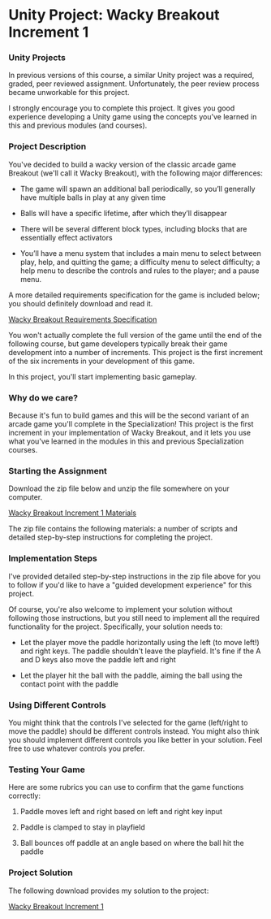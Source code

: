 # Unity Project: Wacky Breakout Increment 1
### Unity Projects

In previous versions of this course, a similar Unity project was a required, graded, peer reviewed assignment. Unfortunately, the peer review process became unworkable for this project.  

I strongly encourage you to complete this project. It gives you good experience developing a Unity game using the concepts you’ve learned in this and previous modules (and courses).

### Project Description

You've decided to build a wacky version of the classic arcade game Breakout (we'll call it Wacky Breakout), with the following major differences:

 - The game will spawn an additional ball periodically, so you’ll generally have multiple balls in play at any given time  

 - Balls will have a specific lifetime, after which they’ll disappear

 - There will be several different block types, including blocks that are essentially effect activators

 - You’ll have a menu system that includes a main menu to select between play, help, and quitting the game; a difficulty menu to select difficulty; a help menu to describe the controls and rules to the player; and a pause menu.

A more detailed requirements specification for the game is included below; you should definitely download and read it.

[Wacky Breakout Requirements Specification](https://d3c33hcgiwev3.cloudfront.net/2FcDyGFtT6-XA8hhbX-vPg_810f2485b1a64774b8a9f14e68d3cff1_Wacky-Breakout-Requirements-Specification.pdf?Expires=1643068800&Signature=CkeUD1XG7hpucc6THlmUy0hlMMlnQE5wBXA9DaytnRXMQyCXQTscRBRPqD6Xdp3vFMpQAlb76lJ6O5y6rXFOecv7B~nHEFRYH6CwVqpWifiJUxdMkqaM4nekEbMWlTwiK7u~PYxKPd3lGlfCjtAeew2qk0BvzOArkxMDtuKMVKs_&Key-Pair-Id=APKAJLTNE6QMUY6HBC5A)

You won't actually complete the full version of the game until the end of the following course, but game developers typically break their game development into a number of increments. This project is the first increment of the six increments in your development of this game.

In this project, you'll start implementing basic gameplay.

### Why do we care?

Because it's fun to build games and this will be the second variant of an arcade game you'll complete in the Specialization! This project is the first increment in your implementation of Wacky Breakout, and it lets you use what you've learned in the modules in this and previous Specialization courses.

### Starting the Assignment

Download the zip file below and unzip the file somewhere on your computer.

[Wacky Breakout Increment 1 Materials](https://d3c33hcgiwev3.cloudfront.net/6rnPeq9LT6S5z3qvS5-kXA_21707a5a64f241a58e114ec51f33d9f1_3-Wacky-Breakout-Increment-1-Materials.zip?Expires=1643068800&Signature=Y5Xx6-qSuWjfWZLKJhtS5HAHo0AydOr1fxJHCyp7assStsTrwgqyduhGDMxFGksly0f00eIfKDZqnGawOB1I9TWKLPROfLMh4RMCvmWdJnGsb1~vbEouenugoTYWeV2Nhvprzgx6GZi8kYSzwm1LmNYPX9ZraWyY~sbk07zT12E_&Key-Pair-Id=APKAJLTNE6QMUY6HBC5A)

The zip file contains the following materials: a number of scripts and detailed step-by-step instructions for completing the project.

### Implementation Steps

I've provided detailed step-by-step instructions in the zip file above for you to follow if you'd like to have a "guided development experience" for this project.

Of course, you're also welcome to implement your solution without following those instructions, but you still need to implement all the required functionality for the project. Specifically, your solution needs to:

 - Let the player move the paddle horizontally using the left (to move left!) and right keys. The paddle shouldn't leave the playfield. It's fine if the A and D keys also move the paddle left and right

 - Let the player hit the ball with the paddle, aiming the ball using the contact point with the paddle

### Using Different Controls

You might think that the controls I've selected for the game (left/right to move the paddle) should be different controls instead. You might also think you should implement different controls you like better in your solution. Feel free to use whatever controls you prefer.

### Testing Your Game

Here are some rubrics you can use to confirm that the game functions correctly:

1. Paddle moves left and right based on left and right key input

2. Paddle is clamped to stay in playfield

3. Ball bounces off paddle at an angle based on where the ball hit the paddle

### Project Solution

The following download provides my solution to the project:

[Wacky Breakout Increment 1](https://d3c33hcgiwev3.cloudfront.net/qhUMXD0jRSOVDFw9I7UjNw_3c56e01592e747e083615d3b7b33e6f1_3-Wacky-Breakout-Increment-1-Solution.zip?Expires=1643068800&Signature=KCXNpJjj7Wo4S-H-stU86ZwnHbZifNM7ynJmxiXWnBKgPzsDieGZkQpMd2xaGZjNLyzU4YVpDWqxgpLpQcnYgIsx4j8wOT-cvgTJaFmb2TB5pGqWAOc2~igZsk9xlpicDf1of-dZIgXTOY-2Wet3cB7LjtlIDse08hCjWQRBWiI_&Key-Pair-Id=APKAJLTNE6QMUY6HBC5A)
